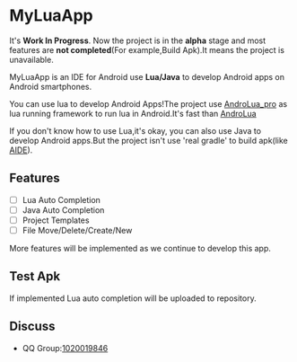 # MyLuaApp

It's **Work In Progress**. Now the project is in the **alpha** stage and most features are **not completed**(For example,Build Apk).It means the project is unavailable.

MyLuaApp is an IDE for Android use **Lua/Java**  to develop Android apps on Android smartphones. 

You can use lua to develop Android Apps!The project use [AndroLua_pro](https://github.com/nirenr/AndroLua_pro) as lua running framework to run lua in Android.It's fast than [AndroLua](https://github.com/mkottman/AndroLua)

If you don't know how to use Lua,it's okay, you can also use Java to develop Android apps.But the project isn't use 'real gradle' to build apk(like [AIDE](https://play.google.com/store/apps/details?id=com.aide.ui&hl=en_US&gl=US)).

## Features 
 - [ ] Lua Auto Completion
 - [ ] Java Auto Completion
 - [ ] Project Templates
 - [ ] File Move/Delete/Create/New

More features will be implemented as we continue to develop this app.

## Test Apk
If implemented Lua auto completion will be uploaded to repository.

## Discuss
 - QQ Group:[1020019846](https://jq.qq.com/?_wv=1027&k=zGdBLMr8)
